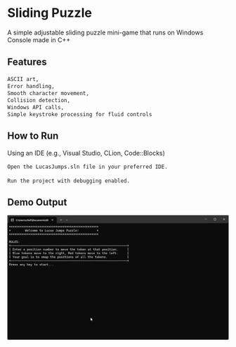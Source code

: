 # Sliding Puzzle

A simple adjustable sliding puzzle mini-game that runs on Windows Console made in C++

## Features
    ASCII art,
    Error handling,
    Smooth character movement,
    Collision detection,
    Windows API calls,
    Simple keystroke processing for fluid controls

## How to Run
Using an IDE (e.g., Visual Studio, CLion, Code::Blocks)

    Open the LucasJumps.sln file in your preferred IDE.

    Run the project with debugging enabled.


## Demo Output

![Sim Demo](./demo.gif)